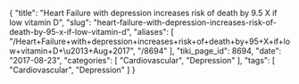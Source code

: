 {
    "title": "Heart Failure with depression increases risk of death by 9.5 X if low vitamin D",
    "slug": "heart-failure-with-depression-increases-risk-of-death-by-95-x-if-low-vitamin-d",
    "aliases": [
        "/Heart+Failure+with+depression+increases+risk+of+death+by+95+X+if+low+vitamin+D+\u2013+Aug+2017",
        "/8694"
    ],
    "tiki_page_id": 8694,
    "date": "2017-08-23",
    "categories": [
        "Cardiovascular",
        "Depression"
    ],
    "tags": [
        "Cardiovascular",
        "Depression"
    ]
}
